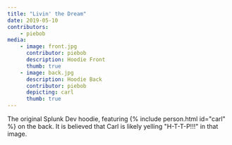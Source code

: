 ```yaml
---
title: "Livin' the Dream"
date: 2019-05-10
contributors:
    - piebob
media:
    - image: front.jpg
      contributor: piebob
      description: Hoodie Front
      thumb: true
    - image: back.jpg
      description: Hoodie Back
      contributor: piebob
      depicting: carl
      thumb: true
---
```

The original Splunk Dev hoodie, featuring {% include person.html id="carl" %} on the back. It is believed that Carl is likely yelling "H-T-T-P!!!" in that image.
